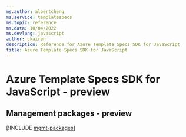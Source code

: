 ```yaml
---
ms.author: albertcheng
ms.service: templatespecs
ms.topic: reference
ms.data: 10/04/2022
ms.devlang: javascript
author: ckairen
description: Reference for Azure Template Specs SDK for JavaScript
title: Azure Template Specs SDK for JavaScript
---
```

# Azure Template Specs SDK for JavaScript - preview

## Management packages - preview
[!INCLUDE [mgmt-packages](template-specs-mgmt-index.md)]